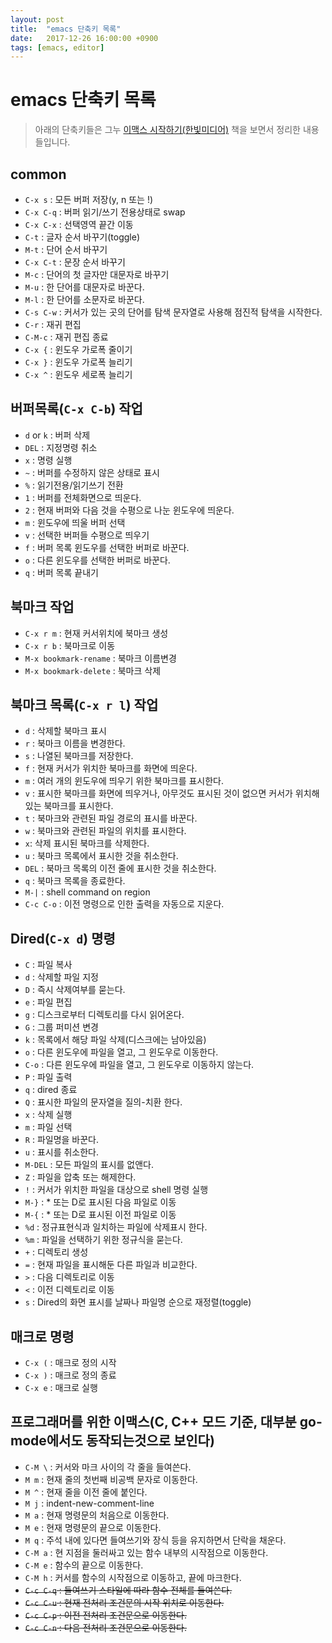 ```yaml
---
layout: post
title:  "emacs 단축키 목록"
date:   2017-12-26 16:00:00 +0900
tags: [emacs, editor]
---
```


# emacs 단축키 목록

> 아래의 단축키들은 그누 [이맥스 시작하기(한빛미디어)](http://www.hanbit.co.kr/store/books/look.php?p_code=B8962908444) 책을 보면서 정리한 내용들입니다.

## common

* `C-x s` : 모든 버퍼 저장(y, n 또는 !)
* `C-x C-q` : 버퍼 읽기/쓰기 전용상태로 swap
* `C-x C-x` : 선택영역 끝간 이동
* `C-t` : 글자 순서 바꾸기(toggle)
* `M-t` : 단어 순서 바꾸기
* `C-x C-t` : 문장 순서 바꾸기
* `M-c` : 단어의 첫 글자만 대문자로 바꾸기
* `M-u` : 한 단어를 대문자로 바꾼다.
* `M-l` : 한 단어를 소문자로 바꾼다.
* `C-s C-w` : 커서가 있는 곳의 단어를 탐색 문자열로 사용해 점진적 탐색을 시작한다.
* `C-r` : 재귀 편집
* `C-M-c` : 재귀 편집 종료
* `C-x {` : 윈도우 가로폭 줄이기
* `C-x }` : 윈도우 가로폭 늘리기
* `C-x ^` : 윈도우 세로폭 늘리기

## 버퍼목록(`C-x C-b`) 작업

* `d` or `k` : 버퍼 삭제
* `DEL` : 지정명령 취소
* `x` : 명령 실행
* `~` : 버퍼를 수정하지 않은 상태로 표시
* `%` : 읽기전용/읽기쓰기 전환
* `1` : 버퍼를 전체화면으로 띄운다.
* `2` : 현재 버퍼와 다음 것을 수평으로 나눈 윈도우에 띄운다.
* `m` : 윈도우에 띄울 버퍼 선택
* `v` : 선택한 버퍼들 수평으로 띄우기
* `f` : 버퍼 목록 윈도우를 선택한 버퍼로 바꾼다.
* `o` : 다른 윈도우를 선택한 버퍼로 바꾼다.
* `q` : 버퍼 목록 끝내기

## 북마크 작업

* `C-x r m` : 현재 커서위치에 북마크 생성
* `C-x r b` : 북마크로 이동
* `M-x bookmark-rename` : 북마크 이름변경
* `M-x bookmark-delete` : 북마크 삭제

## 북마크 목록(`C-x r l`) 작업

* `d` : 삭제할 북마크 표시
* `r` : 북마크 이름을 변경한다.
* `s` : 나열된 북마크를 저장한다.
* `f` : 현재 커서가 위치한 북마크를 화면에 띄운다.
* `m` : 여러 개의 윈도우에 띄우기 위한 북마크를 표시한다.
* `v` : 표시한 북마크를 화면에 띄우거나, 아무것도 표시된 것이 없으면 커서가 위치해 있는 북마크를 표시한다.
* `t` : 북마크와 관련된 파일 경로의 표시를 바꾼다.
* `w` : 북마크와 관련된 파일의 위치를 표시한다.
* `x`: 삭제 표시된 북마크를 삭제한다.
* `u` : 북마크 목록에서 표시한 것을 취소한다.
* `DEL` : 북마크 목록의 이전 줄에 표시한 것을 취소한다.
* `q` : 북마크 목록을 종료한다.
* `M-|` : shell command on region
* `C-c C-o` : 이전 명령으로 인한 출력을 자동으로 지운다.

## Dired(`C-x d`) 명령

* `C` : 파일 복사
* `d` : 삭제할 파일 지정
* `D` : 즉시 삭제여부를 묻는다.
* `e` : 파일 편집
* `g` : 디스크로부터 디렉토리를 다시 읽어온다.
* `G` : 그룹 퍼미션 변경
* `k` : 목록에서 해당 파일 삭제(디스크에는 남아있음)
* `o` : 다른 윈도우에 파일을 열고, 그 윈도우로 이동한다.
* `C-o` : 다른 윈도우에 파일을 열고, 그 윈도우로 이동하지 않는다.
* `P` : 파일 출력
* `q` : dired 종료
* `Q` : 표시한 파일의 문자열을 질의-치환 한다.
* `x` : 삭제 실행
* `m` : 파일 선택
* `R` : 파일명을 바꾼다.
* `u` : 표시를 취소한다.
* `M-DEL` : 모든 파일의 표시를 없앤다.
* `Z` : 파일을 압축 또는 해제한다.
* `!` : 커서가 위치한 파일을 대상으로 shell 명령 실행
* `M-}` : * 또는 D로 표시된 다음 파일로 이동
* `M-{` : * 또는 D로 표시된 이전 파일로 이동
* `%d` : 정규표현식과 일치하는 파일에 삭제표시 한다.
* `%m` : 파일을 선택하기 위한 정규식을 묻는다.
* `+` : 디렉토리 생성
* `=` : 현재 파일을 표시해둔 다른 파일과 비교한다.
* `>` : 다음 디렉토리로 이동
* `<` : 이전 디렉토리로 이동
* `s` : Dired의 화면 표시를 날짜나 파일명 순으로 재정렬(toggle)

## 매크로 명령
* `C-x (` : 매크로 정의 시작
* `C-x )` : 매크로 정의 종료
* `C-x e` : 매크로 실행


## 프로그래머를 위한 이맥스(C, C++ 모드 기준, 대부분 go-mode에서도 동작되는것으로 보인다)
* `C-M \` : 커서와 마크 사이의 각 줄을 들여쓴다.
* `M m` : 현재 줄의 첫번째 비공백 문자로 이동한다.
* `M ^` : 현재 줄을 이전 줄에 붙인다.
* `M j` : indent-new-comment-line
* `M a` : 현재 명령문의 처음으로 이동한다.
* `M e` : 현재 명령문의 끝으로 이동한다.
* `M q` : 주석 내에 있다면 들여쓰기와 장식 등을 유지하면서 단락을 채운다.
* `C-M a` : 현 지점을 둘러싸고 있는 함수 내부의 시작점으로 이동한다.
* `C-M e` : 함수의 끝으로 이동한다.
* `C-M h` : 커서를 함수의 시작점으로 이동하고, 끝에 마크한다.
* ~~`C-c C-q` : 들여쓰기 스타일에 따라 함수 전체를 들여쓴다.~~
* ~~`C-c C-u` : 현재 전처리 조건문의 시작 위치로 이동한다.~~
* ~~`C-c C-p` : 이전 전처리 조건문으로 이동한다.~~
* ~~`C-c C-n` : 다음 전처리 조건문으로 이동한다.~~
